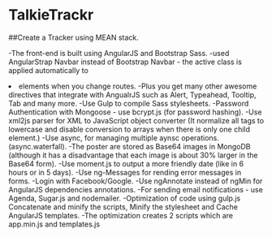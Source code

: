 # TalkieTrackr
##Create a Tracker using MEAN stack.

-The front-end is built using AngularJS and Bootstrap Sass.
-used AngularStrap Navbar instead of Bootstrap Navbar - the active class is applied automatically to <li> elements when you change routes. -Plus you get many other awesome directives that integrate with AngualrJS such as Alert, Typeahead, Tooltip, Tab and many more.
-Use Gulp to compile Sass stylesheets.
-Password Authentication with Mongoose - use bcrypt.js (for password hashing).
-Use xml2js parser for XML to JavaScript object converter (It normalize all tags to lowercase and disable conversion to arrays when there is only one child element.)
-Use async, for managing multiple aynsc operations. (async.waterfall).
-The poster are stored as Base64 images in MongoDB (although it has a disadvantage that each image is about 30% larger in the Base64 form).
-Use moment.js to output a more friendly date (like in 6 hours or in 5 days).
-Use ng-Messages for rending error messages in forms.
-Login with Facebook/Google.
-Use ngAnnotate instead of ngMin for AngularJS dependencies annotations.
-For sending email notifications - use Agenda, Sugar.js and nodemailer.
-Optimization of code using gulp.js Concatenate and minify the scripts, Minify the stylesheet and Cache AngularJS templates.
-The optimization creates 2 scripts which are app.min.js and templates.js
